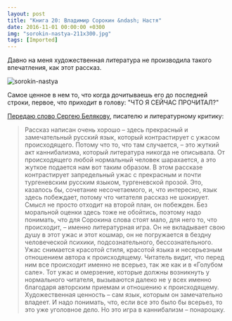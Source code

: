 ```yaml
---
layout: post
title: "Книга 20: Владимир Сорокин &ndash; Настя"
date: 2016-11-01 00:00:00 +0300
img: "sorokin-nastya-211x300.jpg"
tags: [Imported]
---
```


Давно на меня художественная литература не производила такого впечатления, как этот рассказ.

![sorokin-nastya](/blog/assetssorokin-nastya-211x300.jpg)

Самое ценное в нем то, что когда дочитываешь его до последней строки, первое, что приходит в голову: "ЧТО Я СЕЙЧАС ПРОЧИТАЛ?"

[Передаю слово Сергею Белякову](https://thequestion.ru/questions/151898/v-chem-khudozhestvennaya-cennost-rasskaza-vladimira-sorokina-nastya), писателю и литературному критику:

> Рассказ написан очень хорошо – здесь прекрасный и замечательный русский язык, который контрастирует с ужасом происходящего. Потому что то, что там случается, – это жуткий акт каннибализма, который литература никогда не описывала. От происходящего любой нормальный человек шарахается, а это жуткое подается нам вот таким образом. В этом рассказе контрастирует запредельный ужас с прекрасным и почти тургеневским русским языком, тургеневской прозой. Это, казалось бы, сочетание несочетаемого, и, что интересно, язык здесь побеждает, потому что читателя рассказ не шокирует. Смысл не просто отходит на второй план, он побежден. Без моральной оценки здесь тоже не обойтись, поэтому надо понимать, что для Сорокина слова стоят мало, для него то, что происходит, – именно литературная игра. Он не вкладывает свою душу в этот ужас и этот кошмар, он не погружается в бездну человеческой психики, подсознательного, бессознательного. Ужас снимается красотой стиля, красотой языка и несерьезным отношением автора к происходящему. Читатель видит, что перед ним все происходит именно не всерьез, так же как и в «Голубом сале». Тот ужас и омерзение, которые должны возникнуть у нормального читателя, вызываются далеко не у всех именно благодаря авторским приемам и отношению к происходящему. Художественная ценность – сам язык, которым он замечательно владеет. И надо понимать, что, если все это было бы всерьез, то это уже уголовное дело. Но это игра в каннибализм – понарошку.